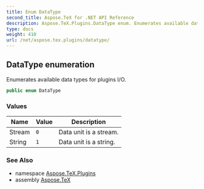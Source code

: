 ```yaml
---
title: Enum DataType
second_title: Aspose.TeX for .NET API Reference
description: Aspose.TeX.Plugins.DataType enum. Enumerates available data types for plugins I/O
type: docs
weight: 410
url: /net/aspose.tex.plugins/datatype/
---
```

## DataType enumeration

Enumerates available data types for plugins I/O.

```csharp
public enum DataType
```

### Values

| Name | Value | Description |
| --- | --- | --- |
| Stream | `0` | Data unit is a stream. |
| String | `1` | Data unit is a string. |

### See Also

* namespace [Aspose.TeX.Plugins](../../aspose.tex.plugins/)
* assembly [Aspose.TeX](../../)



